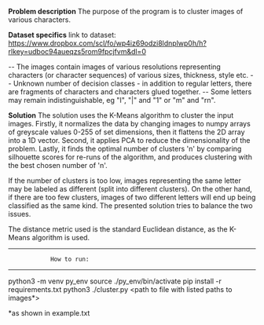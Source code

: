 **Problem description**
The purpose of the program is to cluster images of various characters.

**Dataset specifics**
link to dataset:
https://www.dropbox.com/scl/fo/wp4iz69odzi8ldnplwp0h/h?rlkey=udboc94aueqzs5rom9fpcjfvm&dl=0

-- The images contain images of various resolutions representing characters (or character sequences) of various sizes, thickness, style etc.
-- Unknown number of decision classes - in addition to regular letters, there are fragments of characters and characters glued together. 
-- Some letters may remain indistinguishable, eg "I", "|" and "1" or "m" and "rn".

**Solution**
The solution uses the K-Means algorithm to cluster the input images. 
Firstly, it normalizes the data by changing images to numpy arrays of greyscale values 0-255 of set dimensions, then it flattens the 2D array into a 1D vector.
Second, it applies PCA to reduce the dimensionality of the problem.
Lastly, it finds the optimal number of clusters 'n' by comparing silhouette scores for re-runs of the algorithm, and produces clustering with the best chosen number of 'n'.

If the number of clusters is too low, images representing the same letter may be labeled as different (split into different clusters). On the other hand, if there are too few clusters, images of two different letters will end up being classified as the same kind. The presented solution tries to balance the two issues.

The distance metric used is the standard Euclidean distance, as the K-Means algorithm is used.

-------------------------------------------------------------
                How to run:
-------------------------------------------------------------

python3 -m venv py_env
source ./py_env/bin/activate
pip install -r requirements.txt
python3 ./cluster.py <path to file with listed paths to images*>

*as shown in example.txt
